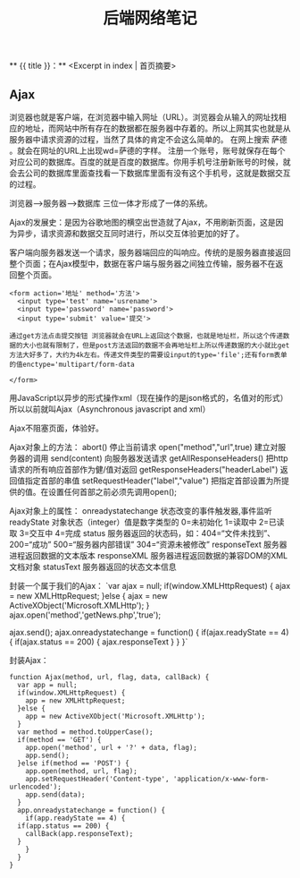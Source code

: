 ﻿---
title: 后端网络笔记
tags: 后端
categories: 学习笔记
---
** {{ title }}：** <Excerpt in index | 首页摘要>
## Ajax

浏览器也就是客户端，在浏览器中输入网址（URL）。浏览器会从输入的网址找相应的地址，而网站中所有存在的数据都在服务器中存着的。所以上网其实也就是从服务器中请求资源的过程，当然了具体的肯定不会这么简单的。
在网上搜索 萨德 。就会在网址的URL上出现wd=萨德的字样。
注册一个账号，账号就保存在每个对应公司的数据库。百度的就是百度的数据库。你用手机号注册新账号的时候，就会去公司的数据库里面查找看一下数据库里面有没有这个手机号，这就是数据交互的过程。

浏览器-->服务器-->数据库       三位一体才形成了一体的系统。

Ajax的发展史：是因为谷歌地图的横空出世造就了Ajax，不用刷新页面，这是因为异步，请求资源和数据交互同时进行，所以交互体验更加的好了。


客户端向服务器发送一个请求，服务器端回应的叫响应。传统的是服务器直接返回整个页面；在Ajax模型中，数据在客户端与服务器之间独立传输，服务器不在返回整个页面。
```      
<form action='地址' method='方法'>
  <input type='test' name='usrename'>
  <input type='password' name='password'>
  <input type='submit' value='提交'>

通过get方法点击提交按钮 浏览器就会在URL上返回这个数据，也就是地址栏，所以这个传递数据的大小也就有限制了，但是post方法返回的数据不会再地址栏上所以传递数据的大小就比get方法大好多了，大约为4k左右。传递文件类型的需要设input的type='file';还有form表单的值enctype='multipart/form-data

</form>
```
用JavaScript以异步的形式操作xml（现在操作的是json格式的，名值对的形式） 所以以前就叫Ajax（Asynchronous javascript and xml）

Ajax不阻塞页面，体验好。

Ajax对象上的方法：
abort()  停止当前请求
open("method","url",true)  建立对服务器的调用
send(content)  向服务器发送请求
getAllResponseHeaders()  把http请求的所有响应首部作为健/值对返回
getResponseHeaders("headerLabel")  返回值指定首部的串值
setRequestHeader("label","value")  把指定首部设置为所提供的值。在设置任何首部之前必须先调用open();

Ajax对象上的属性：
onreadystatechange 状态改变的事件触发器,事件监听
readyState   对象状态（integer）值是数字类型的 0=未初始化 1=读取中 2=已读取 3=交互中 4=完成
status   服务器返回的状态码，如：404=“文件未找到”、200=“成功” 500=“服务器内部错误” 304=“资源未被修改”
responseText  服务器进程返回数据的文本版本
responseXML  服务器进程返回数据的兼容DOM的XML文档对象
statusText  服务器返回的状态文本信息
      
封装一个属于我们的Ajax： 
`var ajax = null;
if(window.XMLHttpRequest) {
  ajax = new XMLHttpRequest;
}else {
  ajax = new ActiveXObject('Microsoft.XMLHttp');
}
ajax.open('method','getNews.php','true');

ajax.send();
ajax.onreadystatechange = function() {
  if(ajax.readyState == 4) {
  if(ajax.status == 200) {
    ajax.responseText 
  }
  }
}`
      
      
封装Ajax：
```
function Ajax(method, url, flag, data, callBack) {
  var app = null;
  if(window.XMLHttpRequest) {
    app = new XMLHttpRequest;
  }else {
    app = new ActiveXObject('Microsoft.XMLHttp');
  }
  var method = method.toUpperCase();
  if(method == 'GET') {
    app.open('method', url + '?' + data, flag);
    app.send();
  }else if(method == 'POST') {
    app.open(method, url, flag);
    app.setRequestHeader('Content-type', 'application/x-www-form-urlencoded');
    app.send(data);
  }
  app.onreadystatechange = function() {
    if(app.readyState == 4) {
  if(app.status == 200) {
    callBack(app.responseText);
  }
    }
  }
}
```
